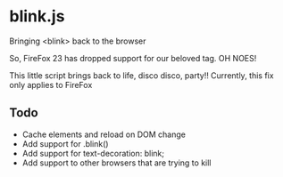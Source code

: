 blink.js
========

Bringing &lt;blink> back to the browser

So, FireFox 23 has dropped support for our beloved <blink> tag. OH NOES!

This little script brings <blink> back to life, disco disco, party!!
Currently, this fix only applies to FireFox

Todo
----
* Cache elements and reload on DOM change
* Add support for .blink()
* Add support for text-decoration: blink;
* Add support to other browsers that are trying to kill <blink>
